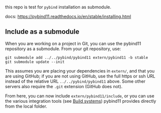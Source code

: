 this repo is test for `pybind` installation as submodule.

docs: https://pybind11.readthedocs.io/en/stable/installing.html


## Include as a submodule

When you are working on a project in Git, you can use the pybind11 repository as a submodule. From your git repository, use:

```
git submodule add ../../pybind/pybind11 extern/pybind11 -b stable
git submodule update --init
```

This assumes you are placing your dependencies in `extern/`, and that you are using GitHub; if you are not using GitHub, use the full https or ssh URL instead of the relative URL `../../pybind/pybind11` above. Some other servers also require the `.git` extension (GitHub does not).

From here, you can now include `extern/pybind11/include`, or you can use the various integration tools (see [Build systems](https://pybind11.readthedocs.io/en/stable/compiling.html#compiling)) pybind11 provides directly from the local folder.


